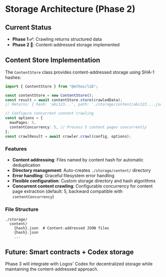 # Storage Architecture (Phase 2)

## Current Status

- **Phase 1 ✅**: Crawling returns structured data
- **Phase 2 🔄**: Content-addressed storage implemented

## Content Store Implementation

The `ContentStore` class provides content-addressed storage using SHA-1 hashes:

```typescript
import { ContentStore } from "@ethos/lib";

const contentStore = new ContentStore();
const result = await contentStore.store(crawledData);
// Returns: { hash: 'abc123...', path: './storage/content/abc123....json', existed: false }

// Configure concurrent content crawling
const options = {
  maxPages: 5,
  contentConcurrency: 5, // Process 5 content pages concurrently
};
const crawlResult = await crawler.crawl(config, options);
```

### Features

- **Content addressing**: Files named by content hash for automatic deduplication
- **Directory management**: Auto-creates `./storage/content/` directory
- **Error handling**: Graceful filesystem error handling
- **Flexible configuration**: Custom storage directory and hash algorithms
- **Concurrent content crawling**: Configurable concurrency for content page extraction (default: 5, backward compatible with `contentConcurrency`)

### File Structure

```
./storage/
  content/
    {hash}.json  # Content-addressed JSON files
    {hash}.json
    ...
```

## Future: Smart contracts + Codex storage

Phase 3 will integrate with Logos' Codex for decentralized storage while maintaining the content-addressed approach.
